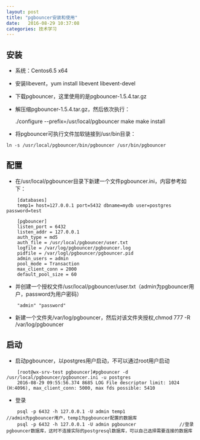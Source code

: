 ```yaml
---
layout: post
title: "pgbouncer安装和使用"
date:   2016-08-29 10:37:08
categories: 技术学习
---
```


## 安装
* 系统：Centos6.5 x64
* 安装libevent，yum install libevent libevent-devel
* 下载pgbouncer，这里使用的是pgbouncer-1.5.4.tar.gz
* 解压缩pgbouncer-1.5.4.tar.gz，然后依次执行：


	./configure --prefix=/usr/local/pgbouncer
	make
	make install


* 将pgbouncer可执行文件加软链接到/usr/bin目录：

```
ln -s /usr/local/pgbouncer/bin/pgbouncer /usr/bin/pgbouncer
```

## 配置
* 在/usr/local/pgbouncer目录下新建一个文件pgbouncer.ini，内容参考如下：

```
	[databases]
	temp1= host=127.0.0.1 port=5432 dbname=mydb user=postgres password=test

	[pgbouncer]
	listen_port = 6432
	listen_addr = 127.0.0.1
	auth_type = md5
	auth_file = /usr/local/pgbouncer/user.txt
	logfile = /var/log/pgbouncer/pgbouncer.log
	pidfile = /var/logl/pgbouncer/pgbouncer.pid
	admin_users = admin
	pool_mode = Transaction
	max_client_conn = 2000
	default_pool_size = 60
```

* 并创建一个授权文件/usr/local/pgbouncer/user.txt（admin为pgbouncer用户，password为用户密码）

```
	"admin" "password"
```

* 新建一个文件夹/var/log/pgbouncer，然后对该文件夹授权,chmod 777 -R /var/log/pgbouncer

## 启动
* 启动pgbouncer，以postgres用户启动，不可以通过root用户启动

```
	[root@wx-srv-test pgbouncer]#pgbouncer -d /usr/local/pgbouncer/pgbouncer.ini -u postgres
	2016-08-29 09:55:56.374 8685 LOG File descriptor limit: 1024 (H:4096), max_client_conn: 5000, max fds possible: 5410
```

* 登录

```
	psql -p 6432 -h 127.0.0.1 -U admin temp1                       //admin为pgbouncer用户，temp1为pgbouncer配置的数据库
	psql -p 6432 -h 127.0.0.1 -U admin pgbouncer                //登录pgbouncer数据库，这时不连接实际的postgresql数据库，可以自己选择需要连接的数据库
```